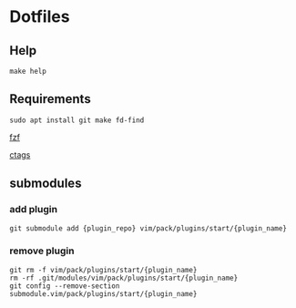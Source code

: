 # Dotfiles

## Help

```
make help
```

## Requirements

```
sudo apt install git make fd-find
```

[fzf](https://github.com/junegunn/fzf)

[ctags](https://github.com/universal-ctags/ctags)

## submodules

### add plugin

```
git submodule add {plugin_repo} vim/pack/plugins/start/{plugin_name}
```

### remove plugin
```
git rm -f vim/pack/plugins/start/{plugin_name}
rm -rf .git/modules/vim/pack/plugins/start/{plugin_name}
git config --remove-section submodule.vim/pack/plugins/start/{plugin_name}
```
